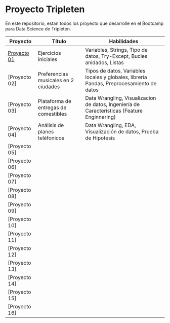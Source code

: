 # Proyecto Tripleten

En este repositorio, estan todos los proyecto que desarrolle en el Bootcamp para Data Science de Tripleten.

| Proyecto | Título | Habilidades |
| ------------- | ------------- | ------------- |
| [Proyecto 01](https://github.com/javidalr/tripleten-data-science/tree/project-01) | Ejercicios iniciales | Variables, Strings, Tipo de datos, Try-Except, Bucles anidados, Listas |
| [Proyecto 02] | Preferencias musicales en 2 ciudades | Tipos de datos, Variables locales y globales, librería Pandas, Preprocesamiento de datos |
| [Proyecto 03] | Plataforma de entregas de comestibles | Data Wrangling, Visualizacion de datos, Ingeniería de Características (Feature Enginnering) |
| [Proyecto 04] | Análisis de planes teléfonicos | Data Wrangling, EDA, Visualización de datos, Prueba de Hipotesis | 
| [Proyecto 05] |  |
| [Proyecto 06] |  |
| [Proyecto 07] |  |
| [Proyecto 08] |  |
| [Proyecto 09] |  |
| [Proyecto 10] |  |
| [Proyecto 11] |  |
| [Proyecto 12] |  |
| [Proyecto 13] |  |
| [Proyecto 14] |  |
| [Proyecto 15] |  | 
| [Proyecto 16] |  |
